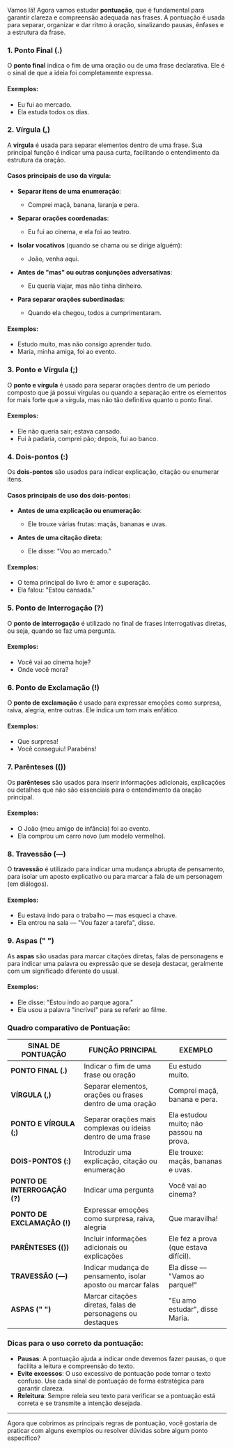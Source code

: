 Vamos lá! Agora vamos estudar **pontuação**, que é fundamental para garantir clareza e compreensão adequada nas frases. A pontuação é usada para separar, organizar e dar ritmo à oração, sinalizando pausas, ênfases e a estrutura da frase.

### 1. **Ponto Final (.)**
O **ponto final** indica o fim de uma oração ou de uma frase declarativa. Ele é o sinal de que a ideia foi completamente expressa.

#### Exemplos:
- Eu fui ao mercado.  
- Ela estuda todos os dias.

### 2. **Vírgula (,)**
A **vírgula** é usada para separar elementos dentro de uma frase. Sua principal função é indicar uma pausa curta, facilitando o entendimento da estrutura da oração.

#### Casos principais de uso da vírgula:
- **Separar itens de uma enumeração**:
  - Comprei maçã, banana, laranja e pera.
  
- **Separar orações coordenadas**:
  - Eu fui ao cinema, e ela foi ao teatro.
  
- **Isolar vocativos** (quando se chama ou se dirige alguém):
  - João, venha aqui.
  
- **Antes de "mas" ou outras conjunções adversativas**:
  - Eu queria viajar, mas não tinha dinheiro.
  
- **Para separar orações subordinadas**:
  - Quando ela chegou, todos a cumprimentaram.

#### Exemplos:
- Estudo muito, mas não consigo aprender tudo.
- Maria, minha amiga, foi ao evento.

### 3. **Ponto e Vírgula (;)**
O **ponto e vírgula** é usado para separar orações dentro de um período composto que já possui vírgulas ou quando a separação entre os elementos for mais forte que a vírgula, mas não tão definitiva quanto o ponto final.

#### Exemplos:
- Ele não queria sair; estava cansado.
- Fui à padaria, comprei pão; depois, fui ao banco.

### 4. **Dois-pontos (:)**
Os **dois-pontos** são usados para indicar explicação, citação ou enumerar itens.

#### Casos principais de uso dos dois-pontos:
- **Antes de uma explicação ou enumeração**:
  - Ele trouxe várias frutas: maçãs, bananas e uvas.
  
- **Antes de uma citação direta**:
  - Ele disse: "Vou ao mercado."

#### Exemplos:
- O tema principal do livro é: amor e superação.
- Ela falou: "Estou cansada."

### 5. **Ponto de Interrogação (?)**
O **ponto de interrogação** é utilizado no final de frases interrogativas diretas, ou seja, quando se faz uma pergunta.

#### Exemplos:
- Você vai ao cinema hoje?
- Onde você mora?

### 6. **Ponto de Exclamação (!)**
O **ponto de exclamação** é usado para expressar emoções como surpresa, raiva, alegria, entre outras. Ele indica um tom mais enfático.

#### Exemplos:
- Que surpresa!
- Você conseguiu! Parabéns!

### 7. **Parênteses (())**
Os **parênteses** são usados para inserir informações adicionais, explicações ou detalhes que não são essenciais para o entendimento da oração principal.

#### Exemplos:
- O João (meu amigo de infância) foi ao evento.
- Ela comprou um carro novo (um modelo vermelho).

### 8. **Travessão (—)**
O **travessão** é utilizado para indicar uma mudança abrupta de pensamento, para isolar um aposto explicativo ou para marcar a fala de um personagem (em diálogos).

#### Exemplos:
- Eu estava indo para o trabalho — mas esqueci a chave.
- Ela entrou na sala — "Vou fazer a tarefa", disse.

### 9. **Aspas (" ")**
As **aspas** são usadas para marcar citações diretas, falas de personagens e para indicar uma palavra ou expressão que se deseja destacar, geralmente com um significado diferente do usual.

#### Exemplos:
- Ele disse: "Estou indo ao parque agora."
- Ela usou a palavra "incrível" para se referir ao filme.

### Quadro comparativo de **Pontuação**:

| **SINAL DE PONTUAÇÃO** | **FUNÇÃO PRINCIPAL**                                            | **EXEMPLO**                                                   |
|------------------------|-----------------------------------------------------------------|---------------------------------------------------------------|
| **PONTO FINAL (.)**    | Indicar o fim de uma frase ou oração                           | Eu estudo muito.                                              |
| **VÍRGULA (,)**        | Separar elementos, orações ou frases dentro de uma oração      | Comprei maçã, banana e pera.                                  |
| **PONTO E VÍRGULA (;)**| Separar orações mais complexas ou ideias dentro de uma frase   | Ela estudou muito; não passou na prova.                       |
| **DOIS-PONTOS (:)**    | Introduzir uma explicação, citação ou enumeração               | Ele trouxe: maçãs, bananas e uvas.                            |
| **PONTO DE INTERROGAÇÃO (?)** | Indicar uma pergunta                                      | Você vai ao cinema?                                           |
| **PONTO DE EXCLAMAÇÃO (!)** | Expressar emoções como surpresa, raiva, alegria              | Que maravilha!                                                |
| **PARÊNTESES (())**    | Incluir informações adicionais ou explicações                  | Ele fez a prova (que estava difícil).                         |
| **TRAVESSÃO (—)**      | Indicar mudança de pensamento, isolar aposto ou marcar falas   | Ela disse — "Vamos ao parque!"                                 |
| **ASPAS (" ")**        | Marcar citações diretas, falas de personagens ou destaques     | "Eu amo estudar", disse Maria.                                |

### Dicas para o uso correto da pontuação:
- **Pausas**: A pontuação ajuda a indicar onde devemos fazer pausas, o que facilita a leitura e compreensão do texto.
- **Evite excessos**: O uso excessivo de pontuação pode tornar o texto confuso. Use cada sinal de pontuação de forma estratégica para garantir clareza.
- **Releitura**: Sempre releia seu texto para verificar se a pontuação está correta e se transmite a intenção desejada.

---

Agora que cobrimos as principais regras de pontuação, você gostaria de praticar com alguns exemplos ou resolver dúvidas sobre algum ponto específico?